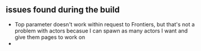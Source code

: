 ## issues found during the build

- Top parameter doesn't work within request to Frontiers, but that's not a problem with actors becasue I can spawn as many actors I want and give them pages to work on
- 